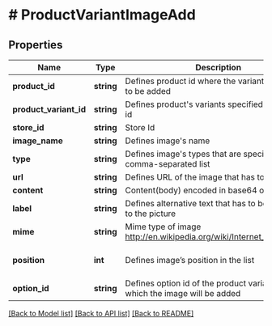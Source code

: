 # # ProductVariantImageAdd

## Properties

Name | Type | Description | Notes
------------ | ------------- | ------------- | -------------
**product_id** | **string** | Defines product id where the variant image has to be added | [optional]
**product_variant_id** | **string** | Defines product&#39;s variants specified by variant id |
**store_id** | **string** | Store Id | [optional]
**image_name** | **string** | Defines image&#39;s name |
**type** | **string** | Defines image&#39;s types that are specified by comma-separated list | [default to 'base']
**url** | **string** | Defines URL of the image that has to be added | [optional]
**content** | **string** | Content(body) encoded in base64 of image file | [optional]
**label** | **string** | Defines alternative text that has to be attached to the picture | [optional]
**mime** | **string** | Mime type of image http://en.wikipedia.org/wiki/Internet_media_type. | [optional]
**position** | **int** | Defines image’s position in the list | [optional] [default to 0]
**option_id** | **string** | Defines option id of the product variant for which the image will be added | [optional]

[[Back to Model list]](../../README.md#models) [[Back to API list]](../../README.md#endpoints) [[Back to README]](../../README.md)
